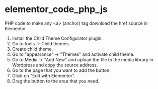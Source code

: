 # elementor_code_php_js
PHP code to make any &lt;a> (anchor) tag download the href source in Elementor

1. Install the Child Theme Configurator plugin.
2. Go to tools -> Child themes.
3. Create child theme.
4. Go to "appearance" -> "Themes" and activate child theme.
5. Go to Media -> "Add New" and upload the file to the media library in Wordpress and copy the source address.
6. Go to the page that you want to add the button.
7. Click on "Edit with Elementor".
8. Drag the button to the area that you need.


